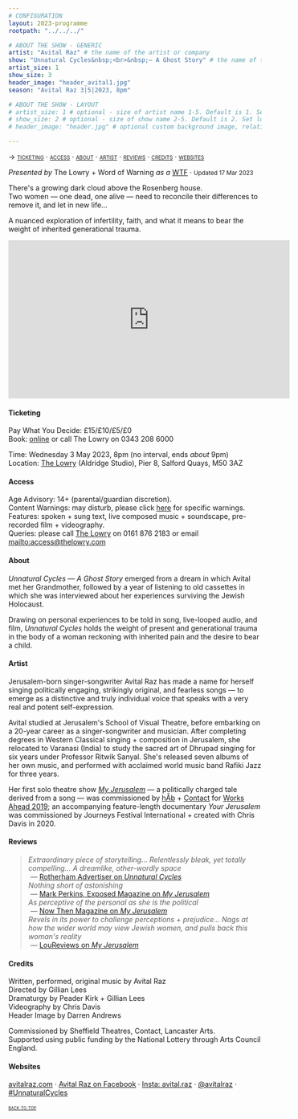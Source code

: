 ```yaml
---
# CONFIGURATION
layout: 2023-programme
rootpath: "../../../"

# ABOUT THE SHOW - GENERIC
artist: "Avital Raz" # the name of the artist or company
show: "Unnatural Cycles&nbsp;<br>&nbsp;— A Ghost Story" # the name of the show
artist_size: 1
show_size: 3
header_image: "header_avital1.jpg"    
season: "Avital Raz 3|5|2023, 8pm"

# ABOUT THE SHOW - LAYOUT
# artist_size: 1 # optional - size of artist name 1-5. Default is 1. Set longer names to lower values
# show_size: 2 # optional - size of show name 2-5. Default is 2. Set longer names to lower values
# header_image: "header.jpg" # optional custom background image, relative to current page

---
```

<span style='font-variant: small-caps'>→ [ticketing](/current/2023/raz/#ticketing) · [access](/current/2023/raz/#access) · [about](/current/2023/raz/#about) · [artist](/current/2023/raz/#artist) · [reviews](/current/2023/raz/#reviews) · [credits](/current/2023/raz/#credits) · [websites](/current/2023/raz/#websites)</span>         
         
*Presented by* The Lowry + Word of Warning *as a* <a href="https://thelowry.com/wtf-wednesday" target="_blank">WTF</a> · <small>Updated 17 Mar 2023</small>           
         
There's a growing dark cloud above the Rosenberg house.<br>Two women — one dead, one alive — need to reconcile their differences to remove it, and let in new life…          
         
A nuanced exploration of infertility, faith, and what it means to bear the weight of inherited generational trauma.          
         
<iframe width="560" height="315" src="https://www.youtube.com/embed/by6RFFVenDM" title="YouTube video player" frameborder="0" allow="accelerometer; autoplay; clipboard-write; encrypted-media; gyroscope; picture-in-picture; web-share" allowfullscreen></iframe>                
         
#### Ticketing         
Pay What You Decide: £15/£10/£5/£0<br>Book: <a href="https://tickets.thelowry.com/events/wtf%20wednesday-%20unnatural%20cycles%20-%20a%20ghost%20story/2023-5-3_20.00/lowry%20studio" target="_blank">online</a> or call The Lowry on 0343 208 6000        
                
Time: Wednesday 3 May 2023, 8pm (no interval, ends *about* 9pm)<br>Location: <a href="https://thelowry.com/visit-us" target="_blank">The Lowry</a> (Aldridge Studio), Pier 8, Salford Quays, M50 3AZ         
         
#### Access         
Age Advisory: 14+ (parental/guardian discretion).<br>Content Warnings: may disturb, please click [here](/warnings) for specific warnings.<br>Features: spoken + sung text, live composed music + soundscape, pre-recorded film + videography.<br>Queries: please call <a href="https://thelowry.com/visit-us/access" target="_blank">The Lowry</a> on 0161 876 2183 or email <mailto:access@thelowry.com>       
         
#### About         
*Unnatural Cycles — A Ghost Story* emerged from a dream in which Avital met her Grandmother, followed by a year of listening to old cassettes in which she was interviewed about her experiences surviving the Jewish Holocaust.         
          
Drawing on personal experiences to be told in song, live-looped audio, and film, *Unnatural Cycles* holds the weight of present and generational trauma in the body of a woman reckoning with inherited pain and the desire to bear a child.        
          
#### Artist        
Jerusalem-born singer-songwriter Avital Raz has made a name for herself singing politically engaging, strikingly original, and fearless songs — to emerge as a distinctive and truly individual voice that speaks with a very real and potent self-expression.         
          
Avital studied at Jerusalem's School of Visual Theatre, before embarking on a 20-year career as a singer-songwriter and musician. After completing degrees in Western Classical singing + composition in Jerusalem, she relocated to Varanasi (India) to study the sacred art of Dhrupad singing for six years under Professor Ritwik Sanyal. She's released seven albums of her own music, and performed with acclaimed world music band Rafiki Jazz for three years.         
         
Her first solo theatre show [*My Jerusalem*](/archive/2019-worksahead/raz) — a politically charged tale derived from a song — was commissioned by [hÅb](/hab) + <a href="https://contactmcr.com" target="_blank">Contact</a> for [Works Ahead 2019](/archive/2019-worksahead); an accompanying feature-length documentary *Your Jerusalem* was commissioned by Journeys Festival International + created with Chris Davis in 2020.          
         
#### Reviews         
>*Extraordinary piece of storytelling… Relentlessly bleak, yet totally compelling… A dreamlike, other-wordly space*<br>&nbsp;— <a href="https://www.rotherhamadvertiser.co.uk/leisure/view,theatre-review-unnatural-cycles-a-ghost-story-at-sheffield-playhouse_43783" target="_blank">Rotherham Advertiser on *Unnatural Cycles*</a><br>*Nothing short of astonishing*<br>&nbsp;— <a href="https://www.exposedmagazine.co.uk" target="_blank">Mark Perkins, Exposed Magazine on *My Jerusalem*</a><br>*As perceptive of the personal as she is the political*<br>&nbsp;— <a href="https://nowthenmagazine.com" target="_blank">Now Then Magazine on *My Jerusalem*</a><br>*Revels in its power to challenge perceptions + prejudice… Nags at how the wider world may view Jewish women, and pulls back this woman's reality*<br>&nbsp;— <a href="https://loureviews.blog/2021/07/20/review-my-jerusalem-applecart-arts-online" target="_blank">LouReviews on *My Jerusalem*</a>        
       
#### Credits          
Written, performed, original music by Avital Raz<br>Directed by Gillian Lees<br>Dramaturgy by Peader Kirk + Gillian Lees<br>Videography by Chris Davis<br>Header Image by Darren Andrews        
       
Commissioned by Sheffield Theatres, Contact, Lancaster Arts.<br>Supported using public funding by the National Lottery through Arts Council England.        
         
#### Websites          
<a href="http://avitalraz.com/unnatural-cycles--a-ghost-story" target="_blank">avitalraz.com</a> · <a href="https://facebook.com/avitalrazmusic" target="_blank">Avital Raz on Facebook</a> · <a href="https://instagram.com/avital.raz" target="_blank">Insta: avital.raz</a> · <a href="https://twitter.com/avitalraz" target="_blank">@avitalraz</a> · <a href="https://twitter.com/hashtag/UnnaturalCycles" target="_blank">#UnnaturalCycles</a>         
        
<small><span style='font-variant: small-caps'>[back to top](/current/2023/raz)</span></small>
